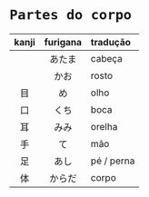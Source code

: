 # ```Partes do corpo```

| kanji | furigana | tradução |
|:---:|:---:|:---|
|  | あたま | cabeça |
|  | かお | rosto |
| 目 | め | olho |
| 口 | くち | boca |
| 耳 | みみ | orelha |
| 手 | て | mão |
| 足 | あし | pé / perna |
| 体 | からだ | corpo |